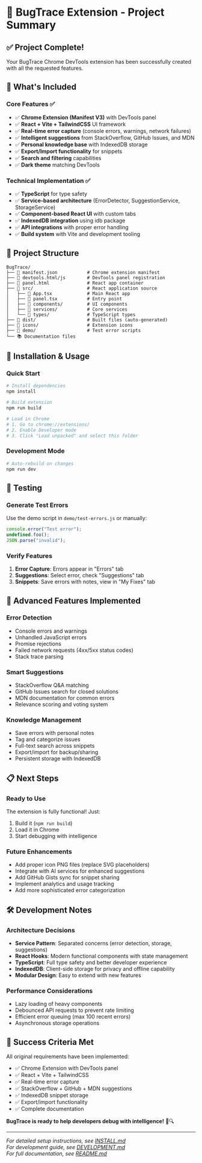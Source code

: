 # 🐛 BugTrace Extension - Project Summary

## ✅ Project Complete!

Your BugTrace Chrome DevTools extension has been successfully created with all the requested features.

## 🎯 What's Included

### Core Features ✅
- ✅ **Chrome Extension (Manifest V3)** with DevTools panel
- ✅ **React + Vite + TailwindCSS** UI framework
- ✅ **Real-time error capture** (console errors, warnings, network failures)
- ✅ **Intelligent suggestions** from StackOverflow, GitHub Issues, and MDN
- ✅ **Personal knowledge base** with IndexedDB storage
- ✅ **Export/Import functionality** for snippets
- ✅ **Search and filtering** capabilities
- ✅ **Dark theme** matching DevTools

### Technical Implementation ✅
- ✅ **TypeScript** for type safety
- ✅ **Service-based architecture** (ErrorDetector, SuggestionService, StorageService)
- ✅ **Component-based React UI** with custom tabs
- ✅ **IndexedDB integration** using idb package
- ✅ **API integrations** with proper error handling
- ✅ **Build system** with Vite and development tooling

## 📁 Project Structure

```
BugTrace/
├── 📄 manifest.json           # Chrome extension manifest
├── 📄 devtools.html/js        # DevTools panel registration
├── 📄 panel.html              # React app container
├── 📂 src/                    # React application source
│   ├── 📄 App.tsx             # Main React app
│   ├── 📄 panel.tsx           # Entry point
│   ├── 📂 components/         # UI components
│   ├── 📂 services/           # Core services
│   └── 📂 types/              # TypeScript types
├── 📂 dist/                   # Built files (auto-generated)
├── 📂 icons/                  # Extension icons
├── 📂 demo/                   # Test error scripts
└── 📚 Documentation files
```

## 🚀 Installation & Usage

### Quick Start
```bash
# Install dependencies
npm install

# Build extension  
npm run build

# Load in Chrome
# 1. Go to chrome://extensions/
# 2. Enable Developer mode
# 3. Click "Load unpacked" and select this folder
```

### Development Mode
```bash
# Auto-rebuild on changes
npm run dev
```

## 🧪 Testing

### Generate Test Errors
Use the demo script in `demo/test-errors.js` or manually:
```javascript
console.error("Test error");
undefined.foo();
JSON.parse("invalid");
```

### Verify Features
1. **Error Capture**: Errors appear in "Errors" tab
2. **Suggestions**: Select error, check "Suggestions" tab
3. **Snippets**: Save errors with notes, view in "My Fixes" tab

## 🔧 Advanced Features Implemented

### Error Detection
- Console errors and warnings
- Unhandled JavaScript errors
- Promise rejections
- Failed network requests (4xx/5xx status codes)
- Stack trace parsing

### Smart Suggestions
- StackOverflow Q&A matching
- GitHub Issues search for closed solutions
- MDN documentation for common errors
- Relevance scoring and voting system

### Knowledge Management
- Save errors with personal notes
- Tag and categorize issues
- Full-text search across snippets
- Export/import for backup/sharing
- Persistent storage with IndexedDB

## 📋 Next Steps

### Ready to Use
The extension is fully functional! Just:
1. Build it (`npm run build`)
2. Load it in Chrome
3. Start debugging with intelligence

### Future Enhancements
- Add proper icon PNG files (replace SVG placeholders)
- Integrate with AI services for enhanced suggestions
- Add GitHub Gists sync for snippet sharing
- Implement analytics and usage tracking
- Add more sophisticated error categorization

## 🛠️ Development Notes

### Architecture Decisions
- **Service Pattern**: Separated concerns (error detection, storage, suggestions)
- **React Hooks**: Modern functional components with state management
- **TypeScript**: Full type safety and better developer experience
- **IndexedDB**: Client-side storage for privacy and offline capability
- **Modular Design**: Easy to extend with new features

### Performance Considerations
- Lazy loading of heavy components
- Debounced API requests to prevent rate limiting
- Efficient error queuing (max 100 recent errors)
- Asynchronous storage operations

## 🎉 Success Criteria Met

All original requirements have been implemented:
- ✅ Chrome Extension with DevTools panel
- ✅ React + Vite + TailwindCSS
- ✅ Real-time error capture
- ✅ StackOverflow + GitHub + MDN suggestions
- ✅ IndexedDB snippet storage
- ✅ Export/import functionality
- ✅ Complete documentation

**BugTrace is ready to help developers debug with intelligence!** 🐛🔍

---

*For detailed setup instructions, see [INSTALL.md](INSTALL.md)*  
*For development guide, see [DEVELOPMENT.md](DEVELOPMENT.md)*  
*For full documentation, see [README.md](README.md)*
